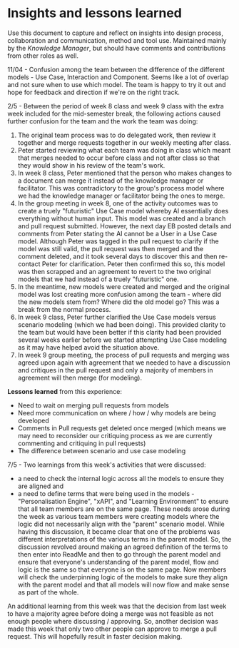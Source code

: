 # Insights and lessons learned

Use this document to capture and reflect on insights into design process, collaboration and communication, method and tool use. Maintained mainly by the *Knowledge Manager*, but should have comments and contributions from other roles as well. 


11/04 - Confusion among the team between the difference of the different models - Use Case, Interaction and Component.  Seems like a lot of overlap and not sure when to use which model.  The team is happy to try it out and hope for feedback and direction if we're on the right track.

2/5 - Between the period of week 8 class and week 9 class with the extra week included for the mid-semester break, the following actions caused further confusion for the team and the work the team was doing:
1. The original team process was to do delegated work, then review it together and merge requests together in our weekly meeting after class.
2. Peter started reviewing what each team was doing in class which meant that merges needed to occur before class and not after class so that they would show in his review of the team's work.
3. In week 8 class, Peter mentioned that the person who makes changes to a document can merge it instead of the knowledge manager or facilitator.  This was contradictory to the group's process model where we had the knowledge manager or facilitator being the ones to merge.
4. In the group meeting in week 8, one of the activity outcomes was to create a truely "futuristic" Use Case model whereby AI essentially does everything without human input.  This model was created and a branch and pull request submitted.  However, the next day EB posted details and comments from Peter stating the AI cannot be a User in a Use Case model.  Although Peter was tagged in the pull request to clarify if the model was still valid, the pull request was then merged and the comment deleted, and it took several days to discover this and then re-contact Peter for clarification.  Peter then confirmed this so, this model was then scrapped and an agreement to revert to the two original models that we had instead of a truely "futuristic" one.
5. In the meantime, new models were created and merged and the original model was lost creating more confusion among the team - where did the new models stem from? Where did the old model go?  This was a break from the normal process.
6. In week 9 class, Peter further clarified the Use Case models versus scenario modeling (which we had been doing).  This provided clarity to the team but would have been better if this clarity had been provided several weeks earlier before we started attempting Use Case modeling as it may have helped avoid the situation above.
7. In week 9 group meeting, the process of pull requests and merging was agreed upon again with agreement that we needed to have a discussion and critiques in the pull request and only a majority of members in agreement will then merge (for modeling).

**Lessons learned** from this experience:
* Need to wait on merging pull requests from models
* Need more communication on where / how / why models are being developed
* Comments in Pull requests get deleted once merged (which means we may need to reconsider our critiquing process as we are currently commenting and critiquing in pull requests)
* The difference between scenario and use case modeling


7/5 - Two learnings from this week's activities that were discussed:  
* a need to check the internal logic across all the models to ensure they are aligned and 
* a need to define terms that were being used in the models - "Personalisation Engine", "xAPI", and "Learning Environment" to ensure that all team members are on the same page.
These needs arose during the week as various team members were creating models where the logic did not necessarily align with the "parent" scenario model.  While having this discussion, it became clear that one of the problems was different interpretations of the various terms in the parent model.  So, the discussion revolved around making an agreed definition of the terms to then enter into ReadMe and then to go through the parent model and ensure that everyone's understanding of the parent model, flow and logic is the same so that everyone is on the same page.  Now members will check the underpinning logic of the models to make sure they align with the parent model and that all models will now flow and make sense as part of the whole.

An additional learning from this week was that the decision from last week to have a majority agree before doing a merge was not feasible as not enough people where discussing / approving.  So, another decision was made this week that only two other people can approve to merge a pull request.  This will hopefully result in faster decision making.
